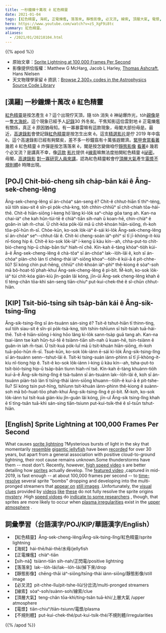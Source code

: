 ```yaml
---
title: 一秒鐘爍十萬改 ê 紅色精靈
date: 2021-01-04
tags: [紅色精靈, 海䖳, 正電爍爁, 落落來, 靜態影像, 必叉流, 線索, 頂層大氣, 電漿, 不規則體]
hero: https://www.youtube.com/watch?v=zS_XgF9i8tc
summary: 紅色精靈。
aliases:
  - /2021/01/20210104.html
---
```


{{% apod %}}

- 原始文章：[Sprite Lightning at 100,000 Frames Per Second](https://apod.nasa.gov/apod/ap210104.html)
- 影像提供佮版權：Matthew G McHarg, Jacob L Harley, [Thomas Ashcraft](mailto:ashcraft@heliotown.com), Hans Nielsen
- 天文物理學家留 ê 資訊：[Browse 2,300+ codes in the Astrophysics Source Code Library](http://ascl.net/)

## [漢羅] 一秒鐘爍十萬改 ê 紅色精靈

[紅色精靈](https://en.wikipedia.org/wiki/Sprite_(lightning))是按怎產生 ê？這个出現佇天頂，隨 to̍h 消失 ê 神祕爆炸光，to̍h[親像](http://upload.wikimedia.org/wikipedia/commons/5/5b/BigRed-Sprite.jpg)是一隻[大海䖳](http://en.wikipedia.org/wiki/Jellyfish#mediaviewer/File:Largelionsmanejellyfish.jpg)。這个現象已經予人[記錄](https://apod.nasa.gov/apod/ap150821.html)30 外冬矣。干焦知影這佮雲對地 ê 正電爍爁有關係，真正 ê 原因猶毋知。有一寡暴雷嘛有這款現象，毋閣大部份毋是。最近，[高速錄影](https://www.youtube.com/watch?v=myHDv3Xn2_A)會使記錄[紅色精靈](http://earthobservatory.nasa.gov/IOTD/view.php?id=78487)是按怎生出來 ê。這支[精選影片](https://www.youtube.com/watch?v=WY3CV_Q4tGk)是佇 2019 年中翕 ê。這个高速錄影已經有夠緊矣，差不多一秒鐘翕有十萬張遐爾濟。[緊甲會當看著](https://www.flickr.com/photos/pennstatelive/13943453417/sizes/l)幾若 ê 紅色精靈 ê 炸彈是按怎落落來 ê，閣是按怎變做咱佇[靜態影像](https://apod.nasa.gov/apod/ap191008.html) [看著](https://apod.nasa.gov/apod/ap130522.html)ê 幾若个必叉流？是講真不幸，像[這款](https://www.youtube.com/watch?v=i3StAXEbGSM) [影片](https://www.youtube.com/watch?v=ATmpgZoMRM0)提供 ê[線索](http://www.nytimes.com/2014/09/30/science/on-the-hunt-for-a-sprite-on-a-midsummers-night.html)嘛無法度拍開紅色精靈 ê[祕密](https://image.shutterstock.com/image-photo/curious-confused-cute-dog-looks-260nw-714650422.jpg)。毋閣，[高速錄影](https://apod.nasa.gov/apod/ap120723.html) [對一寡研究人員來講](http://www.polaris.psu.edu/story/314975/2014/05/07/research/sprites-form-plasma-irregularities-lower-ionosphere)，認為紅色精靈較會佇[頂層大氣](https://www.nasa.gov/mission_pages/sunearth/science/mos-upper-atmosphere.html)產生[電漿不規則體](http://www.nature.com/ncomms/2014/140507/ncomms4740/abs/ncomms4740.html)ê 時陣出現。

## [POJ] Chi̍t-bió-cheng sih cha̍p-bān kái ê Âng-sek-cheng-lêng

Âng-sek-cheng-lêng sī án-chóaⁿ sán-seng ê? Chit-ê chhut-hiān tī thiⁿ-téng, sûi to̍h siau-sit ê sîn-pì po̍k-chà-kng, to̍h chhin-chhiūⁿ sī chi̍t-chiah tōa-hái-thē. Chit-ê hiān-siōng í-keng hō͘ lâng kì-lo̍k saⁿ-cha̍p gōa tang ah. Kan-na chai-iáⁿ che kah hûn-tùi-tē ê chiàⁿ-tiān sih-nah ū koan-hē, chin-chiàⁿ ê goân-in iah m̄-chai. Ū chi̍t-kóa po̍k-lûi mā ū chit-khoán hiān-siōng, m̄-koh tōa-pō͘-hūn m̄-sī. Chòe-kūn, ko-sok lo̍k-iáⁿ ē-sái kì-lo̍k Âng-sek-cheng-lêng sī án-chóaⁿ seⁿ--chhut-lâi ê. Chit-ki cheng-soán iáⁿ-phìⁿ sī tī jī-khòng-it-kiú nî-tiong hip ê. Chit-ê ko-sok lo̍k-iáⁿ í-keng ū kàu kín--ah, chha-put-to chi̍t-bió-cheng hip-ū cha̍p-bān tiuⁿ hiah-nī chē. Kín-kah ē-tàng khòaⁿ-tio̍h kúi-ā-ê Âng-sek-cheng-lêng ê chà-tôaⁿ sī án-chóaⁿ lak--lo̍h-lâi ê, koh sī án-chóaⁿ piàn-chò lán tī chēng-thài iáⁿ-siōng khoaⁿ--tio̍h-ê kúi-ā ê pit-chhe-liû? Sī kóng chin put-hēng, chhiūⁿ chit-khoán iáⁿ-phìⁿ thê-kiong ê sòaⁿ-soh mā bô-hoat-tō͘ phah-khui Âng-sek-cheng-lêng ê pì-bi̍t. M̄-koh, ko-sok lo̍k-iáⁿ tùi chi̍t-kóa gián-kiù jîn-goân lâi kóng, jīn-ûi Âng-sek cheng-lêng khah ē tī téng-chân tōa-khì sán-seng tiān-chiuⁿ put-kui-chek-thé ê sî-chūn chhut-hiān.

## [KIP] Tsi̍t-bió-tsing sih tsa̍p-bān kái ê Âng-sik-tsing-lîng

Âng-sik-tsing-lîng sī án-tsuánn sán-sing ê? Tsit-ê tshut-hiān tī thinn-tíng, suî to̍h siau-sit ê sîn-pì po̍k-tsà-kng, to̍h tshin-tshīunn sī tsi̍t-tsiah tuā-hái-thē. Tsit-ê hiān-siōng í-king hōo lâng kì-lo̍k sann-tsa̍p guā tang ah. Kan-na tsai-iánn tse kah hûn-tuì-tē ê tsiànn-tiān sih-nah ū kuan-hē, tsin-tsiànn ê guân-in iah m̄-tsai. Ū tsi̍t-kuá po̍k-luî mā ū tsit-khuán hiān-siōng, m̄-koh tuā-pōo-hūn m̄-sī. Tsuè-kūn, ko-sok lo̍k-iánn ē-sái kì-lo̍k Âng-sik-tsing-lîng sī án-tsuánn senn--tshut-lâi ê. Tsit-ki tsing-suán iánn-phìnn sī tī jī-khòng-it-kíu nî-tiong hip ê. Tsit-ê ko-sok lo̍k-iánn í-king ū kàu kín--ah, tsha-put-to tsi̍t-bió-tsing hip-ū tsa̍p-bān tiunn hiah-nī tsē. Kín-kah ē-tàng khuànn-tio̍h kuí-ā-ê Âng-sik-tsing-lîng ê tsà-tuânn sī án-tsuánn lak--lo̍h-lâi ê, koh sī án-tsuánn piàn-tsò lán tī tsīng-thài iánn-siōng khuann--tio̍h-ê kuí-ā ê pit-tshe-lîu? Sī kóng tsin put-hīng, tshīunn tsit-khuán iánn-phìnn thê-kiong ê suànn-soh mā bô-huat-tōo phah-khui Âng-sik-tsing-lîng ê pì-bi̍t. M̄-koh, ko-sok lo̍k-iánn tuì tsi̍t-kuá gián-kìu jîn-guân lâi kóng, jīn-uî Âng-sik tsing-lîng khah ē tī tíng-tsân tuā-khì sán-sing tiān-tsiunn put-kui-tsik-thé ê sî-tsūn tshut-hiān.

## [English] Sprite Lightning at 100,000 Frames Per Second 

What causes [sprite lightning](https://en.wikipedia.org/wiki/Sprite_(lightning)) ?Mysterious bursts of light in the sky that momentarily [resemble](http://upload.wikimedia.org/wikipedia/commons/5/5b/BigRed-Sprite.jpg) [gigantic jellyfish](http://en.wikipedia.org/wiki/Jellyfish#mediaviewer/File:Largelionsmanejellyfish.jpg) have been [recorded](https://apod.nasa.gov/apod/ap150821.html) for over 30 years, but apart from a general association with positive cloud-to-ground lightning, their root cause remains unknown.Some thunderstorms have them -- most don't. Recently, however, [high speed video](https://www.youtube.com/watch?v=myHDv3Xn2_A) s are better detailing how [sprites](http://earthobservatory.nasa.gov/IOTD/view.php?id=78487) actually develop. The [featured video](https://www.youtube.com/watch?v=WY3CV_Q4tGk) ,captured in mid-2019, is fast enough -- at about 100,000 frames per second -- to [time-resolve](https://www.flickr.com/photos/pennstatelive/13943453417/sizes/l) several sprite "bombs" dropping and developing into the multi-pronged streamers that [appear on](https://apod.nasa.gov/apod/ap130522.html) [still images](https://apod.nasa.gov/apod/ap191008.html) .Unfortunately, the [visual clues](http://www.nytimes.com/2014/09/30/science/on-the-hunt-for-a-sprite-on-a-midsummers-night.html) provided by [videos](https://www.youtube.com/watch?v=ATmpgZoMRM0) [like](https://www.youtube.com/watch?v=i3StAXEbGSM) [these](https://youtu.be/zS_XgF9i8tc) do not fully resolve the sprite origins [mystery](https://image.shutterstock.com/image-photo/curious-confused-cute-dog-looks-260nw-714650422.jpg) .High [speed vidoes](https://apod.nasa.gov/apod/ap120723.html) do [indicate to some researchers](http://www.polaris.psu.edu/story/314975/2014/05/07/research/sprites-form-plasma-irregularities-lower-ionosphere) , though, that sprites are more likely to occur when [plasma irregularities](http://www.nature.com/ncomms/2014/140507/ncomms4740/abs/ncomms4740.html) exist in the [upper atmosphere](https://www.nasa.gov/mission_pages/sunearth/science/mos-upper-atmosphere.html) .

## 詞彙學習（台語漢字/POJ/KIP/華語漢字/English）

- 【紅色精靈】Âng-sek-cheng-lêng/Âng-sik-tsing-lîng/紅色精靈/sprite lightning
- 【海䖳】hái-thē/hái-thē/水母/jellyfish
- 【正電爍爁】chiàⁿ-tiān
- 【sih-nà】tsiànn-tiān sih-nah/正閃電/positive lightning
- 【落落來】lak--lo̍h-lâi/lak--lo̍h-lâi/掉下來/drop
- 【靜態影像】chēng-thāi iáⁿ-siōng/tsīng-thài iánn-siōng/靜態影像/still image
- 【必叉流】pit-chhe-lîu/pit-tshe-liû/分岔流/multi-pronged streamers
- 【線索】sòaⁿ-soh/suànn-soh/線索/clue
- 【頂層大氣】teng-chân tōa-khì/tíng-tsân tuā-khì/上層大氣 /upper atmosphere
- 【電漿】tiān-chiuⁿ/tiān-tsiunn/電漿/plasma
- 【不規則體】put-kui-chek-thé/put-kui-tsik-thé/不規則體/irregularities

{{% /apod %}}
